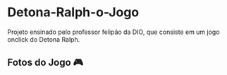 # Detona-Ralph-o-Jogo

Projeto ensinado pelo professor felipão da DIO, que consiste em um jogo onclick do Detona Ralph.

## Fotos do Jogo 🎮
